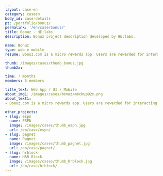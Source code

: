 ```yaml
---
layout: case-en
category: caseen
body_id: case-details
pt: /portfolio/bonuz/
permalink: '/en/case/bonuz/'
title: Bonuz - HE:labs
description: Bonuz project description developed by HE:labs.

name: Bonuz
type: web e mobile
resume: Bonuz.com is a micro rewards app. Users are rewarded for interacting with their favorites brands and services.

thumb: /images/cases/thumb_bonuz.jpg
thumb2x:

time: 7 months
members: 5 members

title_text: Web App / UI / Mobile
about_img1: /images/cases/bonuz/mockup@2x.png
about_text1:
- Bonuz.com is a micro rewards app. Users are rewarded for interacting with their favorites brands and services with bonus that can be exchanged for calling, message and data plans, songs, apps, tickets, magazine subscriptions and much more.

other_projects:
- slug: espn
  name: ESPN
  image: /images/cases/thumb_espn.jpg
  url: /en/case/espn/
- slug: pagnet
  name: Pagnet
  image: /images/cases/thumb_pagnet.jpg
  url: /en/case/pagnet/
- slug: hrblock
  name: H&R Block
  image: /images/cases/thumb_hrblock.jpg
  url: /en/case/hrblock/
---
```

